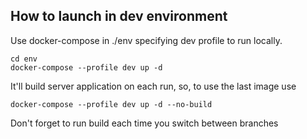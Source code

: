 ## How to launch in dev environment 

Use docker-compose in ./env specifying dev profile to run locally.

```shell
cd env
docker-compose --profile dev up -d
```

It'll build server application on each run, so, to use the last image use
```shell
docker-compose --profile dev up -d --no-build
```

Don't forget to run build each time you switch between branches 